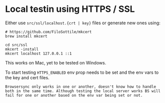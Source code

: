 # Local testin using HTTPS / SSL

Either use `src/ssl/localhost.{crt | key}` files or generate new ones using:

```shell
# https://github.com/FiloSottile/mkcert
brew install mkcert

cd src/ssl
mkcert -install
mkcert localhost 127.0.0.1 ::1
```

This works on Mac, yet to be tested on Windows.

To start testing `HTTPS_ENABLED` env prop needs to be set and the env vars to the key and cert files.

```
Browsersync only works in one or another, doesn't know how to handle both in the same time. Although testing the local server works BS will fail for one or another based on the env var being set or not.
```
